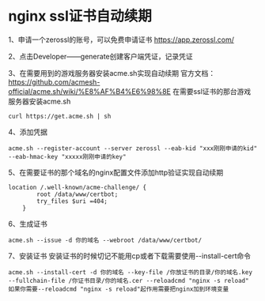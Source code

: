 # nginx ssl证书自动续期
1、申请一个zerossl的账号，可以免费申请证书
https://app.zerossl.com/

2、点击Developer——generate创建客户端凭证，记录凭证


3、在需要用到的游戏服务器安装acme.sh实现自动续期
官方文档：https://github.com/acmesh-official/acme.sh/wiki/%E8%AF%B4%E6%98%8E
在需要ssl证书的那台游戏服务器安装acme.sh
```
curl https://get.acme.sh | sh
```

4、添加凭据
```
acme.sh --register-account --server zerossl --eab-kid "xxx刚刚申请的kid" --eab-hmac-key "xxxxx刚刚申请的key"
```

5、在需要证书的那个域名的nginx配置文件添加http验证实现自动续期
```
location /.well-known/acme-challenge/ {
        root /data/www/certbot;
        try_files $uri =404;
    }
```

6、生成证书
```
acme.sh --issue -d 你的域名 --webroot /data/www/certbot/
```

7、安装证书
安装证书的时候切记不能用cp或者下载需要使用--install-cert命令
```
acme.sh --install-cert -d 你的域名 --key-file /你放证书的目录/你的域名.key --fullchain-file /你证书目录/你的域名.cer --reloadcmd "nginx -s reload"
如果你需要--reloadcmd "nginx -s reload"起作用需要把nginx加到环境变量
```
